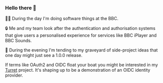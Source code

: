 ### Hello there 👋

👨‍💻 During the day I'm doing software things at the BBC.

🔒 Me and my team look after the authentication and authorisation systems that give users a personalised experience for services like BBC iPlayer and BBC Sounds.

🙈 During the evening I'm tending to my graveyard of side-project ideas that one day might just see a 1.0.0 release.

If terms like OAuth2 and OIDC float your boat you might be interested in my [Turret](https://github.com/rosswilson/turret) project. It's shaping up to be a demonstration of an OIDC identity provider.

<!--
**rosswilson/rosswilson** is a ✨ _special_ ✨ repository because its `README.md` (this file) appears on your GitHub profile.

Here are some ideas to get you started:

- 🔭 I’m currently working on ...
- 🌱 I’m currently learning ...
- 👯 I’m looking to collaborate on ...
- 🤔 I’m looking for help with ...
- 💬 Ask me about ...
- 📫 How to reach me: ...
- 😄 Pronouns: ...
- ⚡ Fun fact: ...
-->
